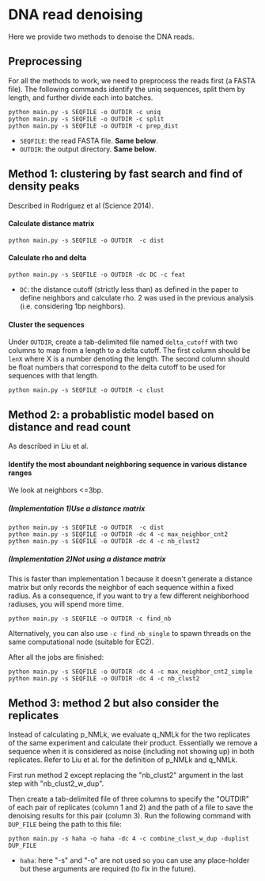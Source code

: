 # DNA read denoising
Here we provide two methods to denoise the DNA reads.

## Preprocessing
For all the methods to work, we need to preprocess the reads first (a FASTA file). The following commands identify the uniq sequences, split them by length, and further divide each into batches.

```
python main.py -s SEQFILE -o OUTDIR -c uniq
python main.py -s SEQFILE -o OUTDIR -c split
python main.py -s SEQFILE -o OUTDIR -c prep_dist
```

- `SEQFILE`: the read FASTA file. **Same below**.
- `OUTDIR`: the output directory. **Same below**.

## Method 1: clustering by fast search and find of density peaks
Described in Rodriguez et al (Science 2014).

#### Calculate distance matrix

```
python main.py -s SEQFILE -o OUTDIR  -c dist
```

#### Calculate rho and delta

```
python main.py -s SEQFILE -o OUTDIR -dc DC -c feat
```

- `DC`: the distance cutoff (strictly less than) as defined in the paper to define neighbors and calculate rho. 2 was used in the previous analysis (i.e. considering 1bp neighbors).


#### Cluster the sequences
Under `OUTDIR`, create a tab-delimited file named `delta_cutoff` with two columns to map from a length to a delta cutoff. The first column should be `lenX` where X is a number denoting the length. The second column should be float numbers that correspond to the delta cutoff to be used for sequences with that length.

```
python main.py -s SEQFILE -o OUTDIR -c clust
```

## Method 2: a probablistic model based on distance and read count
As described in Liu et al.

#### Identify the most aboundant neighboring sequence in various distance ranges
We look at neighbors <=3bp.

##### (Implementation 1)Use a distance matrix

```
python main.py -s SEQFILE -o OUTDIR  -c dist
python main.py -s SEQFILE -o OUTDIR -dc 4 -c max_neighbor_cnt2
python main.py -s SEQFILE -o OUTDIR -dc 4 -c nb_clust2
```

##### (Implementation 2)Not using a distance matrix
This is faster than implementation 1 because it doesn't generate a distance matrix but only records the neighbor of each sequence within a fixed radius. As a consequence, if you want to try a few different neighborhood radiuses, you will spend more time.

```
python main.py -s SEQFILE -o OUTDIR -c find_nb
```

Alternatively, you can also use `-c find_nb_single` to spawn threads on the same computational node (suitable for EC2).

After all the jobs are finished:

```
python main.py -s SEQFILE -o OUTDIR -dc 4 -c max_neighbor_cnt2_simple
python main.py -s SEQFILE -o OUTDIR -dc 4 -c nb_clust2
```

## Method 3: method 2 but also consider the replicates

Instead of calculating p_NMLk, we evaluate q_NMLk for the two replicates of the same experiment and calculate their product. Essentially we remove a sequence when it is considered as noise (including not showing up) in both replicates. Refer to Liu et al. for the definition of p_NMLk and q_NMLk.

First run method 2 except replacing the "nb_clust2" argument in the last step with "nb_clust2_w_dup".

Then create a tab-delimited file of three columns to specify the "OUTDIR" of each pair of replicates (column 1 and 2) and the path of a file to save the denoising results for this pair (column 3). Run the following command with `DUP_FILE` being the path to this file:

```
python main.py -s haha -o haha -dc 4 -c combine_clust_w_dup -duplist DUP_FILE
```

- `haha`: here "-s" and "-o" are not used so you can use any place-holder but these arguments are required (to fix in the future).

